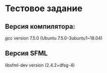# Тестовое задание

## Версия компилятора:
gcc version 7.5.0 (Ubuntu 7.5.0-3ubuntu1~18.04)

## Версия SFML
libsfml-dev version (2.4.2+dfsg-4)
